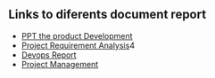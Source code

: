 ## Links to diferents document report 

- [PPT the product Development](https://docs.google.com/presentation/d/17O70XQA_YW4Zep3V07caq51O5n3vq_IbQRyGwVMLx9g/edit?usp=sharing)
- [Project Requirement Analysis](https://docs.google.com/presentation/d/1nlwqXKregYPPHleilqLsyz70d8Yv7meDABnFio8cgvU/edit?usp=sharing)4
- [Devops Report](https://docs.google.com/presentation/d/1q767TIJwyJ2p5pNNP6PJM2fTh3PzVeeqEdrFx93beaQ/edit?usp=sharing)
- [Project Management](https://docs.google.com/presentation/d/1nj_oPfMc4Fm6PqC8_a-773FaeTOkwALsmu8gTySV0Hk/edit?usp=sharing)